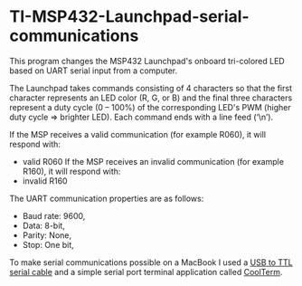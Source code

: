 # TI-MSP432-Launchpad-serial-communications
This program changes the MSP432 Launchpad's onboard tri-colored LED based on UART serial input from a computer.


The Launchpad takes commands consisting of 4 characters so that the first character represents an LED color (R, G, or B) and the final three characters represent a duty cycle (0 – 100%) of the corresponding LED's PWM (higher duty cycle => brighter LED). Each command ends with a line feed (‘\n’).

If the MSP receives a valid communication (for example R060), it will respond with: 
* valid R060
If the MSP receives an invalid communication (for example R160), it will respond with: 
* invalid R160



The UART communication properties are as follows: 
* Baud rate: 9600, 
* Data: 8-bit, 
* Parity: None, 
* Stop: One bit, 

To make serial communications possible on a MacBook I used a [USB to TTL serial cable](https://www.adafruit.com/product/954 "Adafruit - USB to TTL") and a simple serial port terminal application called [CoolTerm](https://freeware.the-meiers.org "freeware.the-meiers.org").

